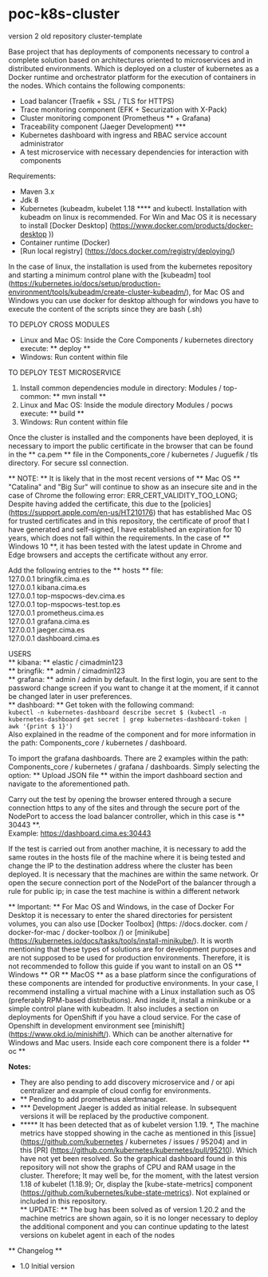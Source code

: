 # poc-k8s-cluster
version 2 old repository cluster-template

Base project that has deployments of components necessary to control a complete solution based on architectures oriented to microservices and in distributed environments. Which is deployed on a cluster of kubernetes as a Docker runtime and orchestrator platform for the execution of containers in the nodes. Which contains the following components:

* Load balancer (Traefik + SSL / TLS for HTTPS)
* Trace monitoring component (EFK + Securization with X-Pack)
* Cluster monitoring component (Prometheus ** + Grafana)
* Traceability component (Jaeger Development) ***
* Kubernetes dashboard with ingress and RBAC service account administrator
* A test microservice with necessary dependencies for interaction with components

Requirements:
* Maven 3.x
* Jdk 8
* Kubernetes (kubeadm, kubelet 1.18 **** and kubectl. Installation with kubeadm on linux is recommended. For Win and Mac OS it is necessary to install [Docker Desktop] (https://www.docker.com/products/docker-desktop ))
* Container runtime (Docker)
* [Run local registry] (https://docs.docker.com/registry/deploying/)

In the case of linux, the installation is used from the kubernetes repository and starting a minimum control plane with the [kubeadm] tool (https://kubernetes.io/docs/setup/production-environment/tools/kubeadm/create-cluster-kubeadm/), for Mac OS and Windows you can use docker for desktop although for windows you have to execute the content of the scripts since they are bash (.sh)



TO DEPLOY CROSS MODULES
* Linux and Mac OS: Inside the Core Components / kubernetes directory execute: ** deploy **
* Windows: Run content within file

TO DEPLOY TEST MICROSERVICE
1. Install common dependencies module in directory: Modules / top-common: ** mvn install **
2. Linux and Mac OS: Inside the module directory Modules / pocws execute: ** build **
3. Windows: Run content within file

Once the cluster is installed and the components have been deployed, it is necessary to import the public certificate in the browser that can be found in the ** ca.pem ** file in the Components_core / kubernetes / Juguefik / tls directory. For secure ssl connection.

** NOTE: ** It is likely that in the most recent versions of ** Mac OS ** "Catalina" and "Big Sur" will continue to show as an insecure site and in the case of Chrome the following error: ERR_CERT_VALIDITY_TOO_LONG; Despite having added the certificate, this due to the [policies] (https://support.apple.com/en-us/HT210176) that has established Mac OS for trusted certificates and in this repository, the certificate of proof that I have generated and self-signed, I have established an expiration for 10 years, which does not fall within the requirements. In the case of ** Windows 10 **, it has been tested with the latest update in Chrome and Edge browsers and accepts the certificate without any error.

Add the following entries to the ** hosts ** file: \
127.0.0.1 bringfik.cima.es \
127.0.0.1 kibana.cima.es \
127.0.0.1 top-mspocws-dev.cima.es \
127.0.0.1 top-mspocws-test.top.es \
127.0.0.1 prometheus.cima.es \
127.0.0.1 grafana.cima.es \
127.0.0.1 jaeger.cima.es \
127.0.0.1 dashboard.cima.es

USERS \
** kibana: ** elastic / cimadmin123 \
** bringfik: ** admin / cimadmin123 \
** grafana: ** admin / admin by default. In the first login, you are sent to the password change screen if you want to change it at the moment, if it cannot be changed later in user preferences. \
** dashboard: ** Get token with the following command: \
`kubectl -n kubernetes-dashboard describe secret $ (kubectl -n kubernetes-dashboard get secret | grep kubernetes-dashboard-token | awk '{print $ 1}')` \
Also explained in the readme of the component and for more information in the path: Components_core / kubernetes / dashboard.

To import the grafana dashboards. There are 2 examples within the path: Components_core / kubernetes / grafana / dashboards. Simply selecting the option: ** Upload JSON file ** within the import dashboard section and navigate to the aforementioned path.


Carry out the test by opening the browser entered through a secure connection https to any of the sites and through the secure port of the NodePort to access the load balancer controller, which in this case is ** 30443 **. \
Example: https://dashboard.cima.es:30443

If the test is carried out from another machine, it is necessary to add the same routes in the hosts file of the machine where it is being tested and change the IP to the destination address where the cluster has been deployed. It is necessary that the machines are within the same network. Or open the secure connection port of the NodePort of the balancer through a rule for public ip; in case the test machine is within a different network

** Important: ** For Mac OS and Windows, in the case of Docker For Desktop it is necessary to enter the shared directories for persistent volumes, you can also use [Docker Toolbox] (https: //docs.docker. com / docker-for-mac / docker-toolbox /) or [minikube] (https://kubernetes.io/docs/tasks/tools/install-minikube/). It is worth mentioning that these types of solutions are for development purposes and are not supposed to be used for production environments. Therefore, it is not recommended to follow this guide if you want to install on an OS ** Windows ** OR ** MacOS ** as a base platform since the configurations of these components are intended for productive environments. In your case, I recommend installing a virtual machine with a Linux installation such as OS (preferably RPM-based distributions). And inside it, install a minikube or a simple control plane with kubeadm. It also includes a section on deployments for OpenShift if you have a cloud service. For the case of Openshift in development environment see [minishift] (https://www.okd.io/minishift/). Which can be another alternative for Windows and Mac users. Inside each core component there is a folder ** oc **

**Notes:**
* They are also pending to add discovery microservice and / or api centralizer and example of cloud config for environments.
* ** Pending to add prometheus alertmanager.
* *** Development Jaeger is added as initial release. In subsequent versions it will be replaced by the productive component.
* ***** It has been detected that as of kubelet version 1.19. *, The machine metrics have stopped showing in the cache as mentioned in this [issue] (https://github.com/kubernetes / kubernetes / issues / 95204) and in this [PR] (https://github.com/kubernetes/kubernetes/pull/95210). Which have not yet been resolved. So the graphical dashboard found in this repository will not show the graphs of CPU and RAM usage in the cluster. Therefore; It may well be, for the moment, with the latest version 1.18 of kubelet (1.18.9); Or, display the [kube-state-metrics] component (https://github.com/kubernetes/kube-state-metrics). Not explained or included in this repository. \
** UPDATE: ** The bug has been solved as of version 1.20.2 and the machine metrics are shown again, so it is no longer necessary to deploy the additional component and you can continue updating to the latest versions on kubelet agent in each of the nodes

** Changelog **
* 1.0 Initial version

